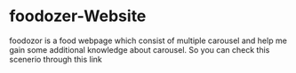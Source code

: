 # foodozer-Website
foodozor is a food webpage which consist of multiple carousel and help me gain some additional knowledge about carousel. So you can check this scenerio through this link 
